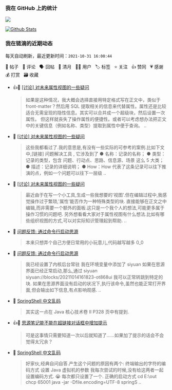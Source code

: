 ### 我在 GitHub 上的统计

<a title="Hits" target="_blank" href="https://github.com/Crowds21/Crowds21"><img src="https://hits.b3log.org/crowds21/crowds21.svg"></a>

[![Github Stats](https://github-readme-stats.vercel.app/api?username=crowds21&theme=tokyonight&show_icons=true)](https://github.com/crowds21)

<!--events start -->

### 我在链滴的近期动态

每天自动刷新，最近更新时间：`2021-10-31 16:00:44`

📝 帖子 &nbsp; 💬 评论 &nbsp; 🗣 回帖 &nbsp; 🌙 清月 &nbsp; 👨‍💻 用户 &nbsp; 🏷️ 标签 &nbsp; ⭐️ 关注 &nbsp; 👍 赞同 &nbsp; 💗 感谢 &nbsp; 💰 打赏 &nbsp; 🗃 收藏

* 👍💬 [[讨论] 对未来属性视图的一些疑问](https://ld246.com/article/1635607020989/comment/1635656842296#comments)

  > 如果是这种情况，我大概会选择直接用特定格式写在正文中，类似于 front-matter？然后用 SQL 提取相关的信息来代替属性。属性还是比较适合无需呈现的隐性信息。其实可以合并成一个超级块，然后设置一次属性。 但这样就丧失了操作属性的便捷性。或者可以考虑想办法把正文中的关键信息（例如名称、类型）提取到属性中便于查询。 ..
* 💬 [[讨论] 对未来属性视图的一些疑问](https://ld246.com/article/1635607020989/comment/1635645354238#comments)

  > 这些我都看过了.我的意思是,有没有一些实际的可参考的案例.比如下文中,[链接] 问题解决工具 , 它涉及到了 ● 名称：记录的名称； ● 类型：记录的类型，包含 问题、行动点、思路、信息源、场景 这么 5 大类； ● 描述：记录的详细说明； ● How：How 代表了这条记录可以往下推演的点，例如一个问题可以往下一层级 ..
* 📝 [[讨论] 对未来属性视图的一些疑问](https://ld246.com/article/1635607020989)

  > 最近由于在写一个小工具,生成一些我想要的'视图'.但在编辑过程中,我感觉操作过于繁琐,'属性'能否作为一种特殊类型的块. 直接能够在正文之中编辑,而非需要一个额外的面板.这只是一个我个人的想法,可能更多属于操作习惯的问题吧. 另外想看看大家对于属性视图有什么想法.比如有哪些组织视图的方式,可以对实际知识管理起到帮助.  ..
* 💬 [问题反馈: 通过命令行启动思源](https://ld246.com/article/1635562794742/comment/1635562860057#comments)

  > 本来只想弄个自己方便日常用的小玩意儿,代码越写越多 0_0
* 📝 [问题反馈: 通过命令行启动思源](https://ld246.com/article/1635562794742)

  > 我已经设置了内核后台常驻 我在环境变量中添加了 siyuan 如果在思源界面已经正常启动,那么,通过 siyuan siyuan://blocks/20211014161823-ot868ui 我可以正常转跳到特定的块. 如果在思源界面没有启动的状况下,执行该命令,虽然也能正常打开界面,但会输出如下信息,有点影响观感. ..
* 💬 [SpringShell 中文乱码](https://ld246.com/article/1635345313549/comment/1635509856736#comments)

  > 其实这一点在 Java 核心技术卷 II P328 页中有提到.
* 👍💬 [思源笔记能不能在超链接对话框中增加提示](https://ld246.com/article/1635380820770/comment/1635382455982#comments)

  > 可是这事情只需要知道一次以后就知道了……如果加了提示的话会不会觉得太冗余？
* 💬 [SpringShell 中文乱码](https://ld246.com/article/1635345313549/comment/1635346921498#comments)

  > 好家伙,经典自问自答.产生这个问题的原因有两个: 终端输出的字符的编码方式 设置 Java 虚拟机的参数 我每次尝试的时候,没有给这两者一起设置编码方式. 😭 每次都只设置了一个. 正确的启动方式 cd E:\out chcp 65001 java -jar -Dfile.encoding=UTF-8 springS ..


<!--events end -->
